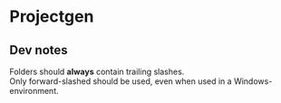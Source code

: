 # Projectgen

## Dev notes
Folders should **always** contain trailing slashes.  
Only forward-slashed should be used, even when used in a Windows-environment.